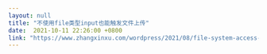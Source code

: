 ```yaml
---
layout: null
title: "不使用file类型input也能触发文件上传"
date:  2021-10-11 22:26:00 +0800
link: "https://www.zhangxinxu.com/wordpress/2021/08/file-system-access-api/"
---
```

